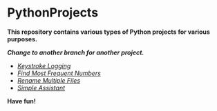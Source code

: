 # PythonProjects
**This repository contains various types of Python projects for various purposes.**

***Change to another branch for another project.***  
- *[Keystroke Logging](https://github.com/Lib3Rt9/PythonProjects/tree/keylogger)*
- *[Find Most Frequent Numbers](https://github.com/Lib3Rt9/PythonProjects/tree/most_freq_numbers)*
- *[Rename Multiple Files](https://github.com/Lib3Rt9/PythonProjects/tree/rename_files)*
- *[Simple Assistant](https://github.com/Lib3Rt9/SimpleAssistant)*

**Have fun!**
